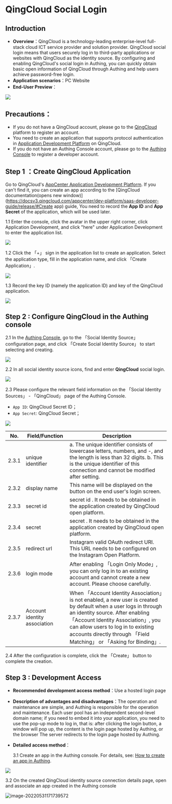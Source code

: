 # QingCloud Social Login

<LastUpdated/>

## Introduction

- **Overview**：QingCloud is a technology-leading enterprise-level full-stack cloud ICT service provider and solution provider. QingCloud social login means that users securely log in to third-party applications or websites with QingCloud as the identity source. By configuring and enabling QingCloud's social login in Authing, you can quickly obtain basic open information of QingCloud through Authing and help users achieve password-free login.
- **Application scenarios**：PC Website
- **End-User Preview**：

<img src='./images/00Result.png' />

## Precautions：

- If you do not have a QingCloud account, please go to the [QingCloud](https://www.qingcloud.com/) platform to register an account.
- You need to create an application that supports protocol authentication in [Application Development Platform](https://appcenter.qingcloud.com/developer/) on QingCloud.
- If you do not have an Authing Console account, please go to the [Authing Console](https://authing.cn/) to register a developer account.

## Step 1 ：Create QingCloud Application

Go to QingCloud's [AppCenter Application Development Platform](https://appcenter.qingcloud.com/developer/). If you can't find it, you can create an app according to the [QingCloud documentation(opens new window)](https://docsv3.qingcloud.com/appcenter/dev-platform/saas-developer-guide/release/#Create app) guide, You need to record the **App ID** and **App Secret** of the application, which will be used later.

1.1 Enter the console, click the avatar in the upper right corner, click Application Development, and click "here" under Application Development to enter the application list.

<img src="./images/qingcloud-console.png" >

1.2 Click the 「+」 sign in the application list to create an application. Select the application type, fill in the application name, and click 「Create Application」.

<img src="./images/qingcloud-addapp.png" >

1.3 Record the key ID (namely the application ID) and key of the QingCloud application.

<img src="./images/qingcloud-appid.png" >

## Step 2 : Configure QingCloud in the Authing console

2.1 In the [Authing Console](https://console.authing.cn/), go to the 「Social Identity Source」 configuration page, and click 「Create Social Identity Source」 to start selecting and creating.

<img src="./images/addSocial.png" >

2.2 In all social identity source icons, find and enter **QingCloud** social login.

<img src="./images/02SocialList.png" >

2.3 Please configure the relevant field information on the 「Social Identity Sources」 - 「QingCloud」 page of the Authing Console.

- `App ID`: QingCloud Secret ID；
- `App Secret`: QingCloud Secret；

<img src="./images/authing-addsocial.png" >

| No.   | Field/Function               | Description                                                                                                                                                                                                                                                                                              |
| ----- | ---------------------------- | -------------------------------------------------------------------------------------------------------------------------------------------------------------------------------------------------------------------------------------------------------------------------------------------------------- |
| 2.3.1 | unique identifier            | a. The unique identifier consists of lowercase letters, numbers, and -, and the length is less than 32 digits. b. This is the unique identifier of this connection and cannot be modified after setting.                                                                                                 |
| 2.3.2 | display name                 | This name will be displayed on the button on the end user's login screen.                                                                                                                                                                                                                                |
| 2.3.3 | secret id                    | secret id . It needs to be obtained in the application created by QingCloud open platform.                                                                                                                                                                                                               |
| 2.3.4 | secret                       | secret . It needs to be obtained in the application created by QingCloud open platform.                                                                                                                                                                                                                  |
| 2.3.5 | redirect url                 | Instagram valid OAuth redirect URI. This URL needs to be configured on the Instagram Open Platform.                                                                                                                                                                                                      |
| 2.3.6 | login mode                   | After enabling 「Login Only Mode」, you can only log in to an existing account and cannot create a new account. Please choose carefully.                                                                                                                                                                 |
| 2.3.7 | Account identity association | When 「Account Identity Association」is not enabled, a new user is created by default when a user logs in through an identity source. After enabling 「Account Identity Association」, you can allow users to log in to existing accounts directly through 「Field Matching」 or 「Asking for Binding」. |

2.4 After the configuration is complete, click the 「Create」 button to complete the creation.

## Step 3 : Development Access

- **Recommended development access method**：Use a hosted login page

- **Description of advantages and disadvantages**：The operation and maintenance are simple, and Authing is responsible for the operation and maintenance. Each user pool has an independent second-level domain name; if you need to embed it into your application, you need to use the pop-up mode to log in, that is: after clicking the login button, a window will pop up, the content is the login page hosted by Authing, or the browser The server redirects to the login page hosted by Authing.

- **Detailed access method**：

  3.1 Create an app in the Authing console. For details, see: [How to create an app in Authing](/guides/app-new/create-app/create-app.md).

<img src='./images/openapp.png' />

3.2 On the created QingCloud identity source connection details page, open and associate an app created in the Authing console

![image-20220531171739572](/Users/jasenyang/Documents/gitAuthing/docs/docs/en/connections/qingCloud/images/10login.png)
